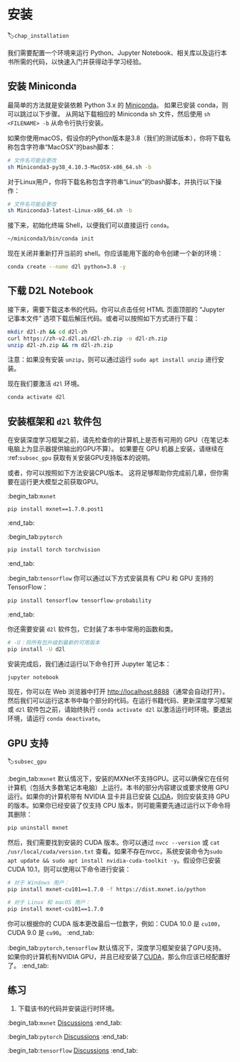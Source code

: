 # 安装
:label:`chap_installation`

我们需要配置一个环境来运行 Python、Jupyter Notebook、相关库以及运行本书所需的代码，以快速入门并获得动手学习经验。

## 安装 Miniconda

最简单的方法就是安装依赖 Python 3.x 的 [Miniconda](https://conda.io/en/latest/miniconda.html)。
如果已安装 conda，则可以跳过以下步骤。
从网站下载相应的 Miniconda sh 文件，然后使用 `sh <FILENAME> -b` 从命令行执行安装。

如果你使用macOS，假设你的Python版本是3.8（我们的测试版本），你将下载名称包含字符串“MacOSX”的bash脚本：


```bash
# 文件名可能会更改
sh Miniconda3-py38_4.10.3-MacOSX-x86_64.sh -b
```

对于Linux用户，你将下载名称包含字符串“Linux”的bash脚本，并执行以下操作：

```bash
# 文件名可能会更改
sh Miniconda3-latest-Linux-x86_64.sh -b
```

接下来，初始化终端 Shell，以便我们可以直接运行 `conda`。

```bash
~/miniconda3/bin/conda init
```

现在关闭并重新打开当前的 shell。你应该能用下面的命令创建一个新的环境：

```bash
conda create --name d2l python=3.8 -y
```

## 下载 D2L Notebook

接下来，需要下载这本书的代码。你可以点击任何 HTML 页面顶部的 “Jupyter 记事本文件” 选项下载后解压代码。或者可以按照如下方式进行下载：

```bash
mkdir d2l-zh && cd d2l-zh
curl https://zh-v2.d2l.ai/d2l-zh.zip -o d2l-zh.zip
unzip d2l-zh.zip && rm d2l-zh.zip
```

注意：如果没有安装 `unzip`，则可以通过运行 `sudo apt install unzip` 进行安装。

现在我们要激活 `d2l` 环境。

```bash
conda activate d2l
```

## 安装框架和 `d2l` 软件包

在安装深度学习框架之前，请先检查你的计算机上是否有可用的 GPU（在笔记本电脑上为显示器提供输出的GPU不算）。
如果要在 GPU 机器上安装，请继续在 :ref:`subsec_gpu` 获取有关安装GPU支持版本的说明。

或者，你可以按照如下方法安装CPU版本。
这将足够帮助你完成前几章，但你需要在运行更大模型之前获取GPU。

:begin_tab:`mxnet`

```bash
pip install mxnet==1.7.0.post1
```
:end_tab:

:begin_tab:`pytorch`

```bash
pip install torch torchvision
```
:end_tab:

:begin_tab:`tensorflow`
你可以通过以下方式安装具有 CPU 和 GPU 支持的 TensorFlow：

```bash
pip install tensorflow tensorflow-probability
```
:end_tab:

你还需要安装 `d2l` 软件包，它封装了本书中常用的函数和类。

```bash
# -U：将所有包升级到最新的可用版本
pip install -U d2l
```

安装完成后，我们通过运行以下命令打开 Jupyter 笔记本：

```bash
jupyter notebook
```

现在，你可以在 Web 浏览器中打开 <http://localhost:8888>（通常会自动打开）。然后我们可以运行这本书中每个部分的代码。在运行书籍代码、更新深度学习框架或 `d2l` 软件包之前，请始终执行 `conda activate d2l` 以激活运行时环境。要退出环境，请运行 `conda deactivate`。

## GPU 支持
:label:`subsec_gpu`

:begin_tab:`mxnet`
默认情况下，安装的MXNet不支持GPU。这可以确保它在任何计算机（包括大多数笔记本电脑）上运行。本书的部分内容建议或要求使用 GPU 运行。如果你的计算机带有 NVIDIA 显卡并且已安装 [CUDA](https://developer.nvidia.com/cuda-downloads)，则应安装支持 GPU 的版本。如果你已经安装了仅支持 CPU 版本，则可能需要先通过运行以下命令将其删除：

```bash
pip uninstall mxnet
```


然后，我们需要找到安装的 CUDA 版本。你可以通过 `nvcc --version` 或 `cat /usr/local/cuda/version.txt` 查看。如果不存在nvcc，系统安装命令为`sudo apt update && sudo apt install nvidia-cuda-toolkit -y`。假设你已安装 CUDA 10.1，则可以使用以下命令进行安装：


```bash
# 对于 Windows 用户：
pip install mxnet-cu101==1.7.0 -f https://dist.mxnet.io/python

# 对于 Linux 和 macOS 用户：
pip install mxnet-cu101==1.7.0
```


你可以根据你的 CUDA 版本更改最后一位数字，例如：CUDA 10.0 是 `cu100`， CUDA 9.0 是 `cu90`。
:end_tab:

:begin_tab:`pytorch,tensorflow`
默认情况下，深度学习框架安装了GPU支持。
如果你的计算机有NVIDIA GPU，并且已经安装了[CUDA](https://developer.nvidia.com/cuda-downloads)，那么你应该已经配置好了。
:end_tab:

## 练习

1. 下载该书的代码并安装运行时环境。

:begin_tab:`mxnet`
[Discussions](https://discuss.d2l.ai/t/2082)
:end_tab:

:begin_tab:`pytorch`
[Discussions](https://discuss.d2l.ai/t/2083)
:end_tab:

:begin_tab:`tensorflow`
[Discussions](https://discuss.d2l.ai/t/2084)
:end_tab:
